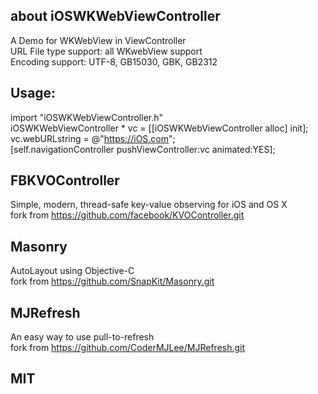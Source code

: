 
## about iOSWKWebViewController  
A Demo for WKWebView in ViewController  
URL File type support: all WKwebView support  
Encoding support: UTF-8, GB15030, GBK, GB2312  

## Usage:  
import "iOSWKWebViewController.h"  
iOSWKWebViewController * vc = [[iOSWKWebViewController alloc] init];  
vc.webURLstring = @"https://iOS.com";  
[self.navigationController pushViewController:vc animated:YES];  

## FBKVOController  
Simple, modern, thread-safe key-value observing for iOS and OS X  
fork from https://github.com/facebook/KVOController.git  

## Masonry  
AutoLayout using Objective-C  
fork from https://github.com/SnapKit/Masonry.git  

## MJRefresh  
An easy way to use pull-to-refresh  
fork from https://github.com/CoderMJLee/MJRefresh.git  


## MIT  
